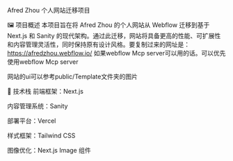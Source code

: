 Afred Zhou 个人网站迁移项目

🖼️ 项目概述
本项目旨在将 Afred Zhou 的个人网站从 Webflow 迁移到基于 Next.js 和 Sanity 的现代架构。​通过此迁移，网站将具备更高的性能、可扩展性和内容管理灵活性，同时保持原有设计风格。​
要复制过来的网址是：https://afredzhou.webflow.io/
如果webflow Mcp server可以用的话。可以优先使用webflow Mcp server

网站的ui可以参考public/Template文件夹的图片

🧰 技术栈
前端框架：​Next.js

内容管理系统：​Sanity

部署平台：​Vercel

样式框架：​Tailwind CSS

图像优化：​Next.js Image 组件
